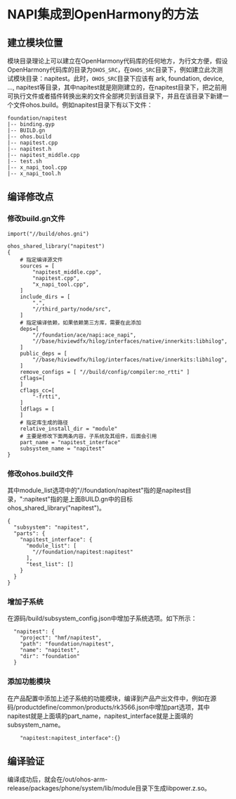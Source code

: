 # NAPI集成到OpenHarmony的方法

## 建立模块位置

模块目录理论上可以建立在OpenHarmony代码库的任何地方，为行文方便，假设OpenHarmony代码库的目录为`OHOS_SRC`，在`OHOS_SRC`目录下，例如建立此次测试模块目录：napitest。此时，`OHOS_SRC`目录下应该有 ark, foundation, device, …, napitest等目录，其中napitest就是刚刚建立的，在napitest目录下，把之前用可执行文件或者插件转换出来的文件全部拷贝到该目录下，并且在该目录下新建一个文件ohos.build。例如napitest目录下有以下文件：

    foundation/napitest
    |-- binding.gyp
    |-- BUILD.gn
    |-- ohos.build
    |-- napitest.cpp
    |-- napitest.h
    |-- napitest_middle.cpp
    |-- test.sh
    |-- x_napi_tool.cpp
    |-- x_napi_tool.h

## 编译修改点

### 修改build.gn文件

```
import("//build/ohos.gni")

ohos_shared_library("napitest")
{
    # 指定编译源文件
    sources = [
        "napitest_middle.cpp",
        "napitest.cpp",
        "x_napi_tool.cpp",
    ]
    include_dirs = [
        ".",
        "//third_party/node/src",
    ]
    # 指定编译依赖，如果依赖第三方库，需要在此添加
    deps=[
        "//foundation/ace/napi:ace_napi",
        "//base/hiviewdfx/hilog/interfaces/native/innerkits:libhilog",
    ]
    public_deps = [
        "//base/hiviewdfx/hilog/interfaces/native/innerkits:libhilog",
    ]
    remove_configs = [ "//build/config/compiler:no_rtti" ]
    cflags=[
    ]
    cflags_cc=[
        "-frtti",
    ]
    ldflags = [
    ]
    # 指定库生成的路径
    relative_install_dir = "module"
    # 主要是修改下面两条内容，子系统及其组件，后面会引用
    part_name = "napitest_interface"
    subsystem_name = "napitest"
}
```

### 修改ohos.build文件
其中module_list选项中的"//foundation/napitest"指的是napitest目录，":napitest"指的是上面BUILD.gn中的目标ohos_shared_library("napitest")。

```
{
  "subsystem": "napitest",
  "parts": {
    "napitest_interface": {
      "module_list": [
        "//foundation/napitest:napitest"
      ],
      "test_list": []
    }
  }
}
```

### 增加子系统
在源码/build/subsystem_config.json中增加子系统选项。如下所示：

```
  "napitest": {
    "project": "hmf/napitest",
    "path": "foundation/napitest",
    "name": "napitest",
    "dir": "foundation"
  }
```

### 添加功能模块
在产品配置中添加上述子系统的功能模块，编译到产品产出文件中，例如在源码/productdefine/common/products/rk3566.json中增加part选项，其中napitest就是上面填的part_name，napitest_interface就是上面填的subsystem_name。

```
    "napitest:napitest_interface":{}
```

## 编译验证

编译成功后，就会在/out/ohos-arm-release/packages/phone/system/lib/module目录下生成libpower.z.so。
